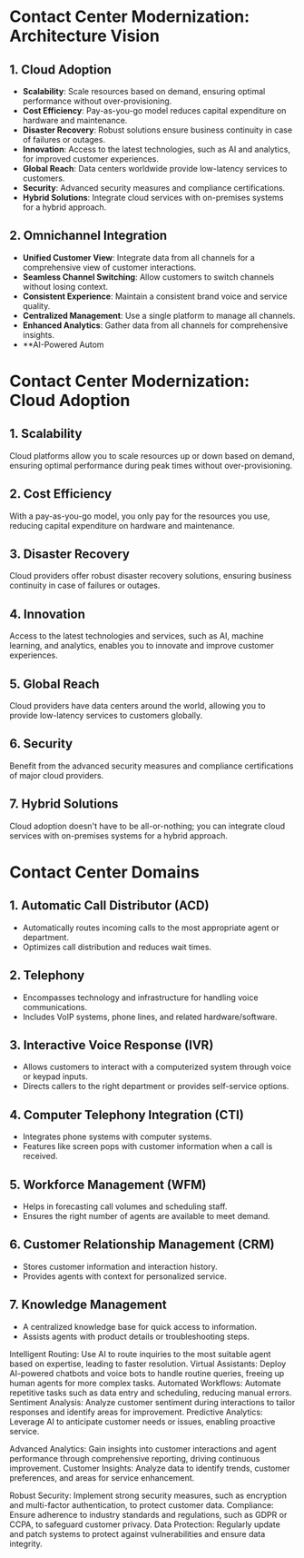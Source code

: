 # Contact Center Modernization: Architecture Vision

## 1. Cloud Adoption
- **Scalability**: Scale resources based on demand, ensuring optimal performance without over-provisioning.
- **Cost Efficiency**: Pay-as-you-go model reduces capital expenditure on hardware and maintenance.
- **Disaster Recovery**: Robust solutions ensure business continuity in case of failures or outages.
- **Innovation**: Access to the latest technologies, such as AI and analytics, for improved customer experiences.
- **Global Reach**: Data centers worldwide provide low-latency services to customers.
- **Security**: Advanced security measures and compliance certifications.
- **Hybrid Solutions**: Integrate cloud services with on-premises systems for a hybrid approach.

## 2. Omnichannel Integration
- **Unified Customer View**: Integrate data from all channels for a comprehensive view of customer interactions.
- **Seamless Channel Switching**: Allow customers to switch channels without losing context.
- **Consistent Experience**: Maintain a consistent brand voice and service quality.
- **Centralized Management**: Use a single platform to manage all channels.
- **Enhanced Analytics**: Gather data from all channels for comprehensive insights.
- **AI-Powered Autom


# Contact Center Modernization: Cloud Adoption

## 1. Scalability
Cloud platforms allow you to scale resources up or down based on demand, ensuring optimal performance during peak times without over-provisioning.

## 2. Cost Efficiency
With a pay-as-you-go model, you only pay for the resources you use, reducing capital expenditure on hardware and maintenance.

## 3. Disaster Recovery
Cloud providers offer robust disaster recovery solutions, ensuring business continuity in case of failures or outages.

## 4. Innovation
Access to the latest technologies and services, such as AI, machine learning, and analytics, enables you to innovate and improve customer experiences.

## 5. Global Reach
Cloud providers have data centers around the world, allowing you to provide low-latency services to customers globally.

## 6. Security
Benefit from the advanced security measures and compliance certifications of major cloud providers.

## 7. Hybrid Solutions
Cloud adoption doesn't have to be all-or-nothing; you can integrate cloud services with on-premises systems for a hybrid approach.


# Contact Center Domains

## 1. Automatic Call Distributor (ACD)
- Automatically routes incoming calls to the most appropriate agent or department.
- Optimizes call distribution and reduces wait times.

## 2. Telephony
- Encompasses technology and infrastructure for handling voice communications.
- Includes VoIP systems, phone lines, and related hardware/software.

## 3. Interactive Voice Response (IVR)
- Allows customers to interact with a computerized system through voice or keypad inputs.
- Directs callers to the right department or provides self-service options.

## 4. Computer Telephony Integration (CTI)
- Integrates phone systems with computer systems.
- Features like screen pops with customer information when a call is received.

## 5. Workforce Management (WFM)
- Helps in forecasting call volumes and scheduling staff.
- Ensures the right number of agents are available to meet demand.

## 6. Customer Relationship Management (CRM)
- Stores customer information and interaction history.
- Provides agents with context for personalized service.

## 7. Knowledge Management
- A centralized knowledge base for quick access to information.
- Assists agents with product details or troubleshooting steps.


Intelligent Routing: Use AI to route inquiries to the most suitable agent based on expertise, leading to faster resolution.
Virtual Assistants: Deploy AI-powered chatbots and voice bots to handle routine queries, freeing up human agents for more complex tasks.
Automated Workflows: Automate repetitive tasks such as data entry and scheduling, reducing manual errors.
Sentiment Analysis: Analyze customer sentiment during interactions to tailor responses and identify areas for improvement.
Predictive Analytics: Leverage AI to anticipate customer needs or issues, enabling proactive service.


Advanced Analytics: Gain insights into customer interactions and agent performance through comprehensive reporting, driving continuous improvement.
Customer Insights: Analyze data to identify trends, customer preferences, and areas for service enhancement.


Robust Security: Implement strong security measures, such as encryption and multi-factor authentication, to protect customer data.
Compliance: Ensure adherence to industry standards and regulations, such as GDPR or CCPA, to safeguard customer privacy.
Data Protection: Regularly update and patch systems to protect against vulnerabilities and ensure data integrity.